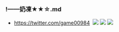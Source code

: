 ### !——奶凍★★☆.md
- https://twitter.com/game00984
![]()
![](https://pbs.twimg.com/media/EGFjRlPU8AAstFM?format=jpg&name=4096x4096)
![](https://pbs.twimg.com/media/D0YmqZhUUAAoy8p?format=jpg&name=4096x4096)
![](https://pbs.twimg.com/media/D9UOThNU8AE7U49?format=jpg&name=4096x4096)
